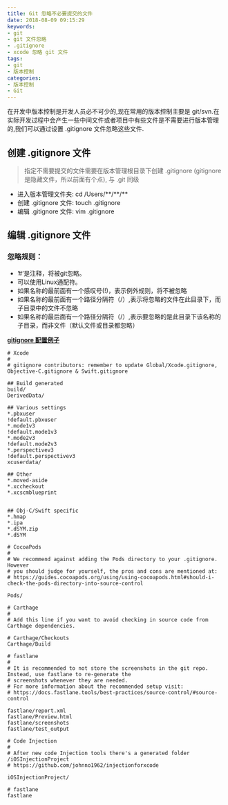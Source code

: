 ```yaml
---
title: Git 忽略不必要提交的文件
date: 2018-08-09 09:15:29
keywords:
- git
- git 文件忽略
- .gitignore
- xcode 忽略 git 文件
tags:
- git
- 版本控制
categories:
- 版本控制
- Git
---
```

在开发中版本控制是开发人员必不可少的,现在常用的版本控制主要是 git/svn.在实际开发过程中会产生一些中间文件或者项目中有些文件是不需要进行版本管理的,我们可以通过设置 .gitignore 文件忽略这些文件.
<!-- more -->
## 创建 .gitignore 文件
 > 指定不需要提交的文件需要在版本管理根目录下创建 .gitignore (gitignore是隐藏文件，所以前面有个点), 与 .git 同级  

* 进入版本管理文件夹: cd /Users/\*\*/\*\*/**
* 创建 .gitignore 文件: touch .gitignore
* 编辑 .gitignore 文件: vim .gitignore

## 编辑 .gitignore 文件
### 忽略规则： 
* ’#’是注释，将被git忽略。 
* 可以使用Linux通配符。 
* 如果名称的最前面有一个感叹号(!)，表示例外规则，将不被忽略 
* 如果名称的最前面有一个路径分隔符（/）,表示将忽略的文件在此目录下，而子目录中的文件不忽略 
* 如果名称的最后面有一个路径分隔符（/）,表示要忽略的是此目录下该名称的子目录，而非文件（默认文件或目录都忽略）  
 
**[gitignore 配置例子](https://github.com/github/gitignore)**

```
# Xcode
#
# gitignore contributors: remember to update Global/Xcode.gitignore, Objective-C.gitignore & Swift.gitignore

## Build generated
build/
DerivedData/

## Various settings
*.pbxuser
!default.pbxuser
*.mode1v3
!default.mode1v3
*.mode2v3
!default.mode2v3
*.perspectivev3
!default.perspectivev3
xcuserdata/

## Other
*.moved-aside
*.xccheckout
*.xcscmblueprint


## Obj-C/Swift specific
*.hmap
*.ipa
*.dSYM.zip
*.dSYM

# CocoaPods
#
# We recommend against adding the Pods directory to your .gitignore. However
# you should judge for yourself, the pros and cons are mentioned at:
# https://guides.cocoapods.org/using/using-cocoapods.html#should-i-check-the-pods-directory-into-source-control

Pods/

# Carthage
#
# Add this line if you want to avoid checking in source code from Carthage dependencies.

# Carthage/Checkouts
Carthage/Build

# fastlane
#
# It is recommended to not store the screenshots in the git repo. Instead, use fastlane to re-generate the
# screenshots whenever they are needed.
# For more information about the recommended setup visit:
# https://docs.fastlane.tools/best-practices/source-control/#source-control

fastlane/report.xml
fastlane/Preview.html
fastlane/screenshots
fastlane/test_output

# Code Injection
#
# After new code Injection tools there's a generated folder /iOSInjectionProject
# https://github.com/johnno1962/injectionforxcode

iOSInjectionProject/

# fastlane
fastlane
```

